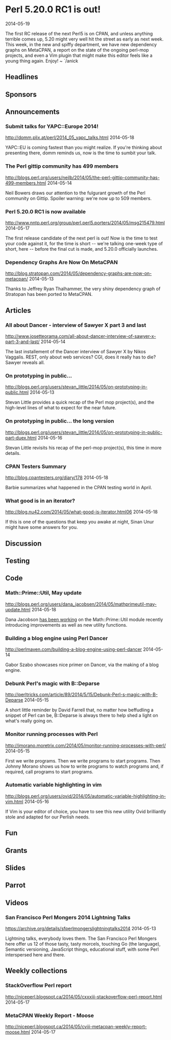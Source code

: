 # Perl 5.20.0 RC1 is out!
2014-05-19

The first RC release of the next Perl5 is on CPAN, and unless 
anything terrible comes up, 5.20 might very well hit the street as
early as next week. This week, in the new and spiffy department, 
we have new dependency graphs on MetaCPAN, a report on the state
of the ongoing perl-mop projects, and even a Vim plugin that might 
make this editor feels like a young thing again. Enjoy! ~ `/anick

## Headlines

## Sponsors

## Announcements

### Submit talks for YAPC::Europe 2014!
http://domm.plix.at/perl/2014_05_yapc_talks.html
2014-05-18

YAPC::EU is coming fastest than you might realize. If you're thinking about 
presenting there, domm reminds us, now is the time to sumbit your talk.

### The Perl gittip community has 499 members
http://blogs.perl.org/users/neilb/2014/05/the-perl-gittip-community-has-499-members.html
2014-05-14

Neil Bowers draws our attention to the fulgurant growth of the Perl community
on Gittip. Spoiler warning: we're now up to 509 members.

### Perl 5.20.0 RC1 is now available
http://www.nntp.perl.org/group/perl.perl5.porters/2014/05/msg215479.html
2014-05-17

The first release candidate of the next perl is out! Now is the time to 
test your code against it, for the time is short -- we're talking one-week
type of short, here -- before the final cut 
is made, and 5.20.0 officially launches. 

### Dependency Graphs Are Now On MetaCPAN 
http://blog.stratopan.com/2014/05/dependency-graphs-are-now-on-metacpan/
2014-05-13

Thanks to Jeffrey Ryan Thalhammer, the very shiny dependency graph of Stratopan has been
ported to MetaCPAN.

## Articles

###  All about Dancer - interview of Sawyer X part 3 and last
http://www.josetteorama.com/all-about-dancer-interview-of-sawyer-x-part-3-and-last/
2014-05-14

The last installement of the Dancer interview of Sawyer X by Nikos Vaggalis.
REST, only about web services? CGI, does it really has to die? Sawyer reveals
all.

### On prototyping in public...
http://blogs.perl.org/users/stevan_little/2014/05/on-prototyping-in-public.html
2014-05-13

Stevan Little provides a quick recap of the Perl mop project(s), and the high-level lines of what to expect for the near future.

### On prototyping in public... the long version
http://blogs.perl.org/users/stevan_little/2014/05/on-prototyping-in-public-part-duex.html
2014-05-16

Stevan Little revisits his recap of the perl-mop project(s), this time in more
details.

### CPAN Testers Summary
http://blog.cpantesters.org/diary/178
2014-05-18

Barbie summarizes what happened in the CPAN testing world in April.


### What good is in an iterator?
http://blog.nu42.com/2014/05/what-good-is-iterator.html06
2014-05-18

If this is one of the questions that keep you awake at night,
Sinan Unur might have some answers for you.

## Discussion

## Testing

## Code

### Math::Prime::Util, May update
http://blogs.perl.org/users/dana_jacobsen/2014/05/mathprimeutil-may-update.html
2014-05-18

Dana Jacobson [has been working](http://blogs.perl.org/users/dana_jacobsen/2014/05/fun-with-binomials.html) on the Math::Prime::Util module recently 
introducing improvements as well as new utility functions.


### Building a blog engine using Perl Dancer
http://perlmaven.com/building-a-blog-engine-using-perl-dancer
2014-05-14

Gabor Szabo showcases nice primer on Dancer, via the making of a blog engine.

### Debunk Perl's magic with B::Deparse
http://perltricks.com/article/89/2014/5/15/Debunk-Perl-s-magic-with-B-Deparse
2014-05-15

A short little reminder by David Farrell that, no matter how beffudling a
snippet of Perl can be, B::Deparse is always there to help shed a light on
what's really going on.

### Monitor running processes with Perl
http://jmorano.moretrix.com/2014/05/monitor-running-processes-with-perl/
2014-05-15

First we write programs. Then we write programs to start programs. Then
Johnny Morano shows us how to write programs to watch programs and, if
required, call programs to start programs.

### Automatic variable highlighting in vim
http://blogs.perl.org/users/ovid/2014/05/automatic-variable-highlighting-in-vim.html
2014-05-16

If Vim is your editor of choice, you have to see this new utility 
Ovid brilliantly stole and adapted for our Perlish needs.


## Fun

## Grants

## Slides

## Parrot

## Videos

### San Francisco Perl Mongers 2014 Lightning Talks
https://archive.org/details/sfperlmongerslightningtalks2014
2014-05-13

Lightning talks, everybody loves them. The San Francisco Perl Mongers here
offer us 12 of those tasty, tasty morcels, touching Go (the language),
Semantic versioning, JavaScript things, educational stuff, with some Perl
interspersed here and there.


## Weekly collections

### StackOverflow Perl report
http://niceperl.blogspot.ca/2014/05/cxxxiii-stackoverflow-perl-report.html
2014-05-17


### MetaCPAN Weekly Report - Moose
http://niceperl.blogspot.ca/2014/05/cviii-metacpan-weekly-report-moose.html
2014-05-17














